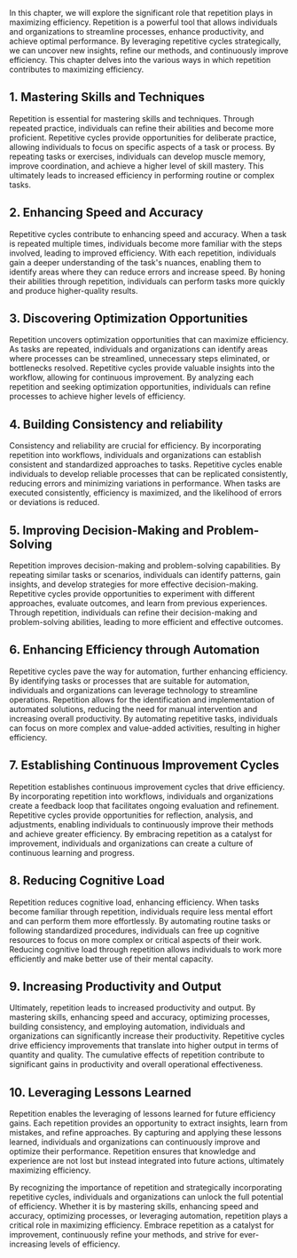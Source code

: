 
In this chapter, we will explore the significant role that repetition plays in maximizing efficiency. Repetition is a powerful tool that allows individuals and organizations to streamline processes, enhance productivity, and achieve optimal performance. By leveraging repetitive cycles strategically, we can uncover new insights, refine our methods, and continuously improve efficiency. This chapter delves into the various ways in which repetition contributes to maximizing efficiency.

**1. Mastering Skills and Techniques**
--------------------------------------

Repetition is essential for mastering skills and techniques. Through repeated practice, individuals can refine their abilities and become more proficient. Repetitive cycles provide opportunities for deliberate practice, allowing individuals to focus on specific aspects of a task or process. By repeating tasks or exercises, individuals can develop muscle memory, improve coordination, and achieve a higher level of skill mastery. This ultimately leads to increased efficiency in performing routine or complex tasks.

**2. Enhancing Speed and Accuracy**
-----------------------------------

Repetitive cycles contribute to enhancing speed and accuracy. When a task is repeated multiple times, individuals become more familiar with the steps involved, leading to improved efficiency. With each repetition, individuals gain a deeper understanding of the task's nuances, enabling them to identify areas where they can reduce errors and increase speed. By honing their abilities through repetition, individuals can perform tasks more quickly and produce higher-quality results.

**3. Discovering Optimization Opportunities**
---------------------------------------------

Repetition uncovers optimization opportunities that can maximize efficiency. As tasks are repeated, individuals and organizations can identify areas where processes can be streamlined, unnecessary steps eliminated, or bottlenecks resolved. Repetitive cycles provide valuable insights into the workflow, allowing for continuous improvement. By analyzing each repetition and seeking optimization opportunities, individuals can refine processes to achieve higher levels of efficiency.

**4. Building Consistency and reliability**
-------------------------------------------

Consistency and reliability are crucial for efficiency. By incorporating repetition into workflows, individuals and organizations can establish consistent and standardized approaches to tasks. Repetitive cycles enable individuals to develop reliable processes that can be replicated consistently, reducing errors and minimizing variations in performance. When tasks are executed consistently, efficiency is maximized, and the likelihood of errors or deviations is reduced.

**5. Improving Decision-Making and Problem-Solving**
----------------------------------------------------

Repetition improves decision-making and problem-solving capabilities. By repeating similar tasks or scenarios, individuals can identify patterns, gain insights, and develop strategies for more effective decision-making. Repetitive cycles provide opportunities to experiment with different approaches, evaluate outcomes, and learn from previous experiences. Through repetition, individuals can refine their decision-making and problem-solving abilities, leading to more efficient and effective outcomes.

**6. Enhancing Efficiency through Automation**
----------------------------------------------

Repetitive cycles pave the way for automation, further enhancing efficiency. By identifying tasks or processes that are suitable for automation, individuals and organizations can leverage technology to streamline operations. Repetition allows for the identification and implementation of automated solutions, reducing the need for manual intervention and increasing overall productivity. By automating repetitive tasks, individuals can focus on more complex and value-added activities, resulting in higher efficiency.

**7. Establishing Continuous Improvement Cycles**
-------------------------------------------------

Repetition establishes continuous improvement cycles that drive efficiency. By incorporating repetition into workflows, individuals and organizations create a feedback loop that facilitates ongoing evaluation and refinement. Repetitive cycles provide opportunities for reflection, analysis, and adjustments, enabling individuals to continuously improve their methods and achieve greater efficiency. By embracing repetition as a catalyst for improvement, individuals and organizations can create a culture of continuous learning and progress.

**8. Reducing Cognitive Load**
------------------------------

Repetition reduces cognitive load, enhancing efficiency. When tasks become familiar through repetition, individuals require less mental effort and can perform them more effortlessly. By automating routine tasks or following standardized procedures, individuals can free up cognitive resources to focus on more complex or critical aspects of their work. Reducing cognitive load through repetition allows individuals to work more efficiently and make better use of their mental capacity.

**9. Increasing Productivity and Output**
-----------------------------------------

Ultimately, repetition leads to increased productivity and output. By mastering skills, enhancing speed and accuracy, optimizing processes, building consistency, and employing automation, individuals and organizations can significantly increase their productivity. Repetitive cycles drive efficiency improvements that translate into higher output in terms of quantity and quality. The cumulative effects of repetition contribute to significant gains in productivity and overall operational effectiveness.

**10. Leveraging Lessons Learned**
----------------------------------

Repetition enables the leveraging of lessons learned for future efficiency gains. Each repetition provides an opportunity to extract insights, learn from mistakes, and refine approaches. By capturing and applying these lessons learned, individuals and organizations can continuously improve and optimize their performance. Repetition ensures that knowledge and experience are not lost but instead integrated into future actions, ultimately maximizing efficiency.

By recognizing the importance of repetition and strategically incorporating repetitive cycles, individuals and organizations can unlock the full potential of efficiency. Whether it is by mastering skills, enhancing speed and accuracy, optimizing processes, or leveraging automation, repetition plays a critical role in maximizing efficiency. Embrace repetition as a catalyst for improvement, continuously refine your methods, and strive for ever-increasing levels of efficiency.

